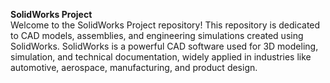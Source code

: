<b>SolidWorks Project</b>
<br>Welcome to the SolidWorks Project repository! This repository is dedicated to CAD models, assemblies, and engineering simulations created using SolidWorks. SolidWorks is a powerful CAD software used for 3D modeling, simulation, and technical documentation, widely applied in industries like automotive, aerospace, manufacturing, and product design.</br>
